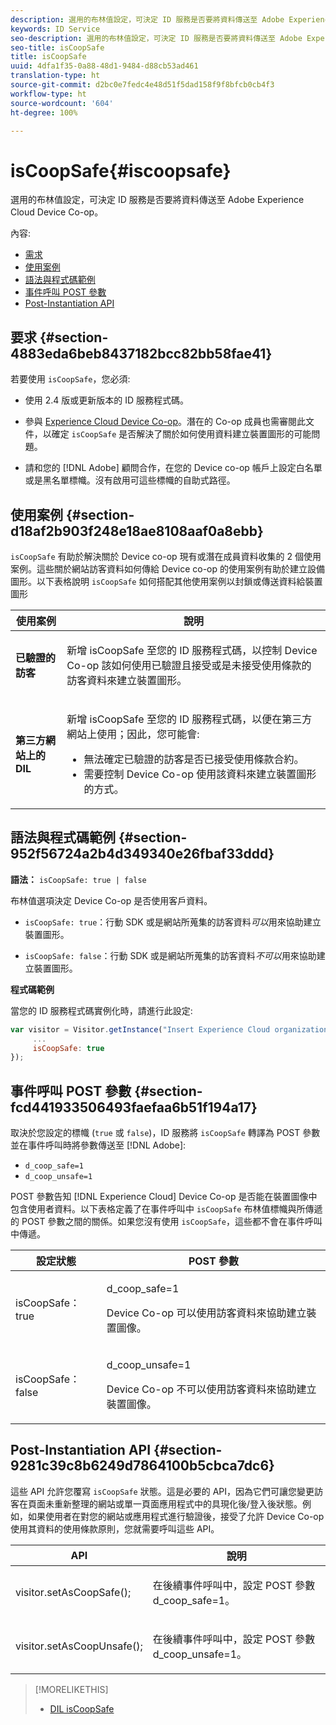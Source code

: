 ```yaml
---
description: 選用的布林值設定，可決定 ID 服務是否要將資料傳送至 Adobe Experience Cloud Device Co-op。
keywords: ID Service
seo-description: 選用的布林值設定，可決定 ID 服務是否要將資料傳送至 Adobe Experience Cloud Device Co-op。
seo-title: isCoopSafe
title: isCoopSafe
uuid: 4dfa1f35-0a88-48d1-9484-d88cb53ad461
translation-type: ht
source-git-commit: d2bc0e7fedc4e48d51f5dad158f9f8bfcb0cb4f3
workflow-type: ht
source-wordcount: '604'
ht-degree: 100%

---
```



# isCoopSafe{#iscoopsafe}

選用的布林值設定，可決定 ID 服務是否要將資料傳送至 Adobe Experience Cloud Device Co-op。

內容:

<ul class="simplelist"> 
 <li> <a href="../../library/function-vars/coopsafe.md#section-4883eda6beb8437182bcc82bb58fae41" format="dita" scope="local"> 需求 </a> </li> 
 <li> <a href="../../library/function-vars/coopsafe.md#section-d18af2b903f248e18ae8108aaf0a8ebb" format="dita" scope="local"> 使用案例 </a> </li> 
 <li> <a href="../../library/function-vars/coopsafe.md#section-952f56724a2b4d349340e26fbaf33ddd" format="dita" scope="local"> 語法與程式碼範例 </a> </li> 
 <li> <a href="../../library/function-vars/coopsafe.md#section-fcd441933506493faefaa6b51f194a17" format="dita" scope="local"> 事件呼叫 POST 參數 </a> </li> 
 <li> <a href="../../library/function-vars/coopsafe.md#section-9281c39c8b6249d7864100b5cbca7dc6" format="dita" scope="local"> Post-Instantiation API </a> </li> 
</ul>

## 要求 {#section-4883eda6beb8437182bcc82bb58fae41}

若要使用 `isCoopSafe`，您必須:

* 使用 2.4 版或更新版本的 ID 服務程式碼。
* 參與 [Experience Cloud Device Co-op](https://docs.adobe.com/content/help/zh-Hant/device-co-op/using/about/overview.html)。潛在的 Co-op 成員也需審閱此文件，以確定 `isCoopSafe` 是否解決了關於如何使用資料建立裝置圖形的可能問題。

* 請和您的 [!DNL Adobe] 顧問合作，在您的 Device co-op 帳戶上設定白名單或是黑名單標幟。沒有啟用可這些標幟的自助式路徑。

## 使用案例 {#section-d18af2b903f248e18ae8108aaf0a8ebb}

`isCoopSafe` 有助於解決關於 Device co-op 現有或潛在成員資料收集的 2 個使用案例。這些關於網站訪客資料如何傳給 Device co-op 的使用案例有助於建立設備圖形。以下表格說明 `isCoopSafe` 如何搭配其他使用案例以封鎖或傳送資料給裝置圖形

<table id="table_A24C63D2A21F47EDBAC8FA5E7BE888D8"> 
 <thead> 
  <tr> 
   <th colname="col1" class="entry"> 使用案例 </th> 
   <th colname="col2" class="entry"> 說明 </th> 
  </tr> 
 </thead>
 <tbody> 
  <tr> 
   <td colname="col1"> <p> <b>已驗證的訪客</b> </p> </td> 
   <td colname="col2"> <p>新增 <span class="codeph">isCoopSafe</span> 至您的 ID 服務程式碼，以控制 Device Co-op 該如何使用已驗證且接受或是未接受使用條款的訪客資料來建立裝置圖形。 </p> </td> 
  </tr> 
  <tr> 
   <td colname="col1"> <p> <b>第三方網站上的 DIL</b> </p> </td> 
   <td colname="col2"> <p>新增 <span class="codeph">isCoopSafe</span> 至您的 ID 服務程式碼，以便在第三方網站上使用；因此，您可能會: </p> <p> 
     <ul id="ul_C27BB26510314834A2A7CD99D46DA4AC"> 
      <li id="li_4E6AE574F18646F09C0CF4553EEA1A9E">無法確定已驗證的訪客是否已接受使用條款合約。 </li> 
      <li id="li_26D0561BF32B4278B0A6B5082C17FED8">需要控制 Device Co-op 使用該資料來建立裝置圖形的方式。 </li> 
     </ul> </p> </td> 
  </tr> 
 </tbody> 
</table>

## 語法與程式碼範例 {#section-952f56724a2b4d349340e26fbaf33ddd}

**語法：** `isCoopSafe: true | false`

布林值選項決定 Device Co-op 是否使用客戶資料。

* `isCoopSafe: true`：行動 SDK 或是網站所蒐集的訪客資料&#x200B;*可以*&#x200B;用來協助建立裝置圖形。

* `isCoopSafe: false`：行動 SDK 或是網站所蒐集的訪客資料&#x200B;*不可以*&#x200B;用來協助建立裝置圖形。

**程式碼範例**

當您的 ID 服務程式碼實例化時，請進行此設定:

```js
var visitor = Visitor.getInstance("Insert Experience Cloud organization ID here",{ 
     ... 
     isCoopSafe: true 
});
```

## 事件呼叫 POST 參數 {#section-fcd441933506493faefaa6b51f194a17}

取決於您設定的標幟 (`true` 或 `false`)，ID 服務將 `isCoopSafe` 轉譯為 POST 參數並在事件呼叫時將參數傳送至 [!DNL Adobe]:

* `d_coop_safe=1`
* `d_coop_unsafe=1`

POST 參數告知 [!DNL Experience Cloud] Device Co-op 是否能在裝置圖像中包含使用者資料。以下表格定義了在事件呼叫中 `isCoopSafe` 布林值標幟與所傳遞的 POST 參數之間的關係。如果您沒有使用 `isCoopSafe`，這些都不會在事件呼叫中傳遞。

<table id="table_0A544534CA904F4D9836A34B8C1EACBB"> 
 <thead> 
  <tr> 
   <th colname="col1" class="entry"> 設定狀態 </th> 
   <th colname="col2" class="entry"> POST 參數 </th> 
  </tr> 
 </thead>
 <tbody> 
  <tr> 
   <td colname="col1"> <p> <span class="codeph"> isCoopSafe：true </span> </p> </td> 
   <td colname="col2"> <p> <span class="codeph"> d_coop_safe=1 </span> </p> <p>Device Co-op 可以使用訪客資料來協助建立裝置圖像。 </p> </td> 
  </tr> 
  <tr> 
   <td colname="col1"> <p> <span class="codeph"> isCoopSafe：false </span> </p> </td> 
   <td colname="col2"> <p> <span class="codeph"> d_coop_unsafe=1 </span> </p> <p>Device Co-op 不可以使用訪客資料來協助建立裝置圖像。 </p> </td> 
  </tr> 
 </tbody> 
</table>

## Post-Instantiation API {#section-9281c39c8b6249d7864100b5cbca7dc6}

這些 API 允許您覆寫 `isCoopSafe` 狀態。這是必要的 API，因為它們可讓您變更訪客在頁面未重新整理的網站或單一頁面應用程式中的具現化後/登入後狀態。例如，如果使用者在對您的網站或應用程式進行驗證後，接受了允許 Device Co-op 使用其資料的使用條款原則，您就需要呼叫這些 API。

<table id="table_BAA96B1F82BE48C3A61A1AF1367BA45C"> 
 <thead> 
  <tr> 
   <th colname="col1" class="entry"> API </th> 
   <th colname="col2" class="entry"> 說明 </th> 
  </tr> 
 </thead>
 <tbody> 
  <tr> 
   <td colname="col1"> <p> <span class="codeph"> visitor.setAsCoopSafe(); </span> </p> </td> 
   <td colname="col2"> <p>在後續事件呼叫中，設定 POST 參數 <span class="codeph">d_coop_safe=1</span>。 </p> </td> 
  </tr> 
  <tr> 
   <td colname="col1"> <p> <span class="codeph"> visitor.setAsCoopUnsafe(); </span> </p> </td> 
   <td colname="col2"> <p>在後續事件呼叫中，設定 POST 參數 <span class="codeph">d_coop_unsafe=1</span>。 </p> </td> 
  </tr> 
 </tbody> 
</table>

<!--
Wiki page https://wiki.corp.adobe.com/x/RCfFTg
-->

>[!MORELIKETHIS]
>
>* [DIL isCoopSafe](https://docs.adobe.com/content/help/zh-Hant/audience-manager/user-guide/dil-api/class-level-dil-methods/dil-coopsafe.html)

